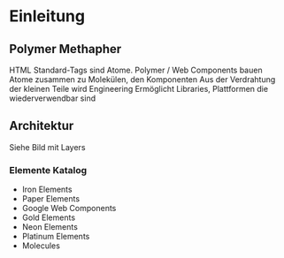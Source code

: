 # Einleitung

## Polymer Methapher

HTML Standard-Tags sind Atome. Polymer / Web Components bauen Atome zusammen zu Molekülen, den Komponenten
Aus der Verdrahtung der kleinen Teile wird Engineering
Ermöglicht Libraries, Plattformen die wiederverwendbar sind


## Architektur

Siehe Bild mit Layers

### Elemente Katalog

- Iron Elements
- Paper Elements
- Google Web Components
- Gold Elements
- Neon Elements
- Platinum Elements
- Molecules
